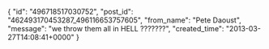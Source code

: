  {
   "id": "496718517030752",
   "post_id": "462493170453287_496116653757605",
   "from_name": "Pete Daoust",
   "message": "we throw them all in HELL ???????",
   "created_time": "2013-03-27T14:08:41+0000"
 }

